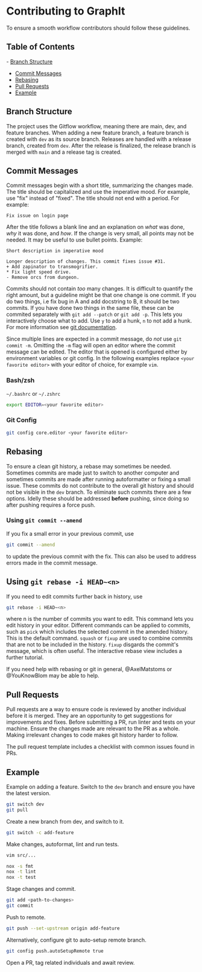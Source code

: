 # Contributing to GraphIt

To ensure a smooth workflow contributors should follow these guidelines.

## Table of Contents
- [Branch Structure](#branch-structure)
- [Commit Messages](#commit-messages)
- [Rebasing](#rebasing)
- [Pull Requests](#pull-request)
- [Example](#example)

## Branch Structure
The project uses the Gitflow workflow, meaning there are main, dev, and feature
branches. When adding a new feature branch, a feature branch is created with
`dev` as its source branch. Releases are handled with a release branch, created
from `dev`. After the release is finalized, the release branch is merged with
`main` and a release tag is created.

## Commit Messages
Commit messages begin with a short title, summarizing the changes made. The
title should be capitalized and use the imperative mood. For example, use "fix"
instead of "fixed". The title should not end with a period. For example:
``` 
Fix issue on login page
```

After the title follows a blank line and an explanation on *what* was done,
*why* it was done, and *how*. If the change is very small, all points may not
be needed. It may be useful to use bullet points. Example:
```
Short description in imperative mood

Longer description of changes. This commit fixes issue #31.
+ Add zapinator to transmogrifier.
* Fix light speed drive.
- Remove orcs from dungeon.
```

Commits should not contain *too* many changes. It is difficult to quantify the
right amount, but a guideline might be that one change is one commit. If you do
two things, i.e fix bug in A and add docstring to B, it should be two commits.
If you have done two things in the same file, these can be commited separately
with `git add --patch` or `git add -p`. This lets you interactively choose what
to add. Use `y` to add a hunk, `n` to not add a hunk. For more information see
[git documentation](https://git-scm.com/docs/git-add#_interactive_mode).

Since multiple lines are expected in a commit message, do *not* use
`git commit -m`. Omitting the `-m` flag will open an editor where the commit
message can be edited. The editor that is opened is configured either by
environment variables or git config. In the following examples replace
`<your favorite editor>` with your editor of choice, for example `vim`.

### Bash/zsh
`~/.bashrc` or `~/.zshrc`
```bash
export EDITOR=<your favorite editor>
```

### Git Config
```bash
git config core.editor <your favorite editor>
```

## Rebasing
To ensure a clean git history, a rebase may sometimes be needed. Sometimes
commits are made just to switch to another computer and sometimes commits are
made after running autoformatter or fixing a small issue. These commits do not
contribute to the overall git history and should not be visible in the `dev`
branch. To eliminate such commits there are a few options. Idelly these should
be addressed **before** pushing, since doing so after pushing requires a force
push.

### Using `git commit --amend`
If you fix a small error in your previous commit, use
```bash
git commit --amend
```
to update the previous commit with the fix. This can also be used to address
errors made in the commit message.

## Using `git rebase -i HEAD~<n>`
If you need to edit commits further back in history, use
```bash
git rebase -i HEAD~<n>
```
where n is the number of commits you want to edit. This command lets you edit
history in your editor. Different commands can be applied to commits, such as
`pick` which includes the selected commit in the amended history. This is the
default command. `squash` or `fixup` are used to combine commits that are not
to be included in the history. `fixup` disgards the commit's message, which is
often useful. The interactive rebase view includes a further tutorial.

If you need help with rebasing or git in general, @AxelMatstoms or @YouKnowBlom
may be able to help.

## Pull Requests
Pull requests are a way to ensure code is reviewed by another individual before
it is merged. They are an opportunity to get suggestions for improvements and
fixes. Before submitting a PR, run linter and tests on your machine. Ensure the
changes made are relevant to the PR as a whole. Making irrelevant changes to
code makes git history harder to follow.

The pull request template includes a checklist with common issues found in PRs.

## Example
Example on adding a feature.
Switch to the `dev` branch and ensure you have the latest version.
```bash
git switch dev
git pull
```
Create a new branch from dev, and switch to it.
```bash
git switch -c add-feature
```
Make changes, autoformat, lint and run tests.
```bash
vim src/...

nox -s fmt
nox -t lint
nox -t test
```
Stage changes and commit.
```bash
git add <path-to-changes>
git commit
```
Push to remote.
```bash
git push --set-upstream origin add-feature
```
Alternatively, configure git to auto-setup remote branch.
```bash
git config push.autoSetupRemote true
```

Open a PR, tag related individuals and await review.
